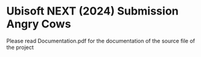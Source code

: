 # Ubisoft NEXT (2024) Submission Angry Cows

Please read Documentation.pdf for the documentation of the source file of the project